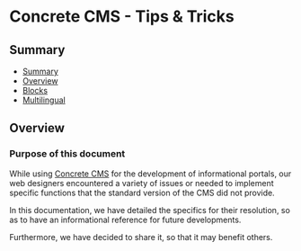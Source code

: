 # Concrete CMS - Tips & Tricks

## Summary
  - [Summary](#summary)
  - [Overview](#overview)
  - [Blocks](/Blocks.md)
  - [Multilingual](/Languages.md)

## Overview
### Purpose of this document
While using [Concrete CMS](https://www.concretecms.org/) for the development of informational portals, our web designers encountered a variety of issues or needed to implement specific functions that the standard version of the CMS did not provide.

In this documentation, we have detailed the specifics for their resolution, so as to have an informational reference for future developments.

Furthermore, we have decided to share it, so that it may benefit others.